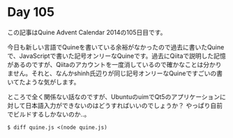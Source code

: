 # Day 105

この記事はQuine Advent Calendar 2014の105日目です。

今日も新しい言語でQuineを書いている余裕がなかったので過去に書いたQuineで、JavaScriptで書いた記号オンリーなQuineです。過去にQiitaで説明した記憶があるのですが、Qiitaのアカウントを一度消しているので確かなことは分かりません。それと、なんかshinh氏辺りが同じ記号オンリーなQuineですごいの書いてたような気がします。

ところで全く関係ない話なのですが、UbuntuのuimでQt5のアプリケーションに対して日本語入力ができないのはどうすればいいのでしょうか？ やっぱり自前でビルドするしかないのか‥。

```console
$ diff quine.js <(node quine.js)
```
